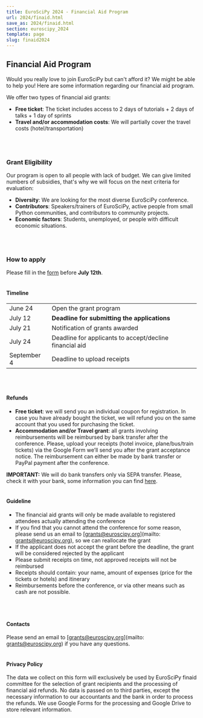```yaml
---
title: EuroSciPy 2024 - Financial Aid Program
url: 2024/finaid.html
save_as: 2024/finaid.html
section: euroscipy_2024
template: page
slug: finaid2024
---
```



## Financial Aid Program

Would you really love to join EuroSciPy but can't afford it? We might be able to help you!
Here are some information regarding our financial aid program.

<!-- Thanks to the support of [NumFOCUS](https://numfocus.org/),
the [Python Software Foundation](https://www.python.org/psf/),
and the [EuroPython Society](https://www.europython-society.org/),
we are offering a financial aid program to support people who may need it in order to join the conference. -->

We offer two types of financial aid grants:

- **Free ticket**: The ticket includes access to 2 days of tutorials + 2 days of talks + 1 day of sprints
- **Travel and/or accommodation costs**: We will partially cover the travel costs (hotel/transportation)
<br>
<br>

### Grant Eligibility

Our program is open to all people with lack of budget. We can give limited numbers of subsidies, that's why we will focus on the next criteria for evaluation:

- **Diversity**: We are looking for the most diverse EuroSciPy conference.
- **Contributors**: Speakers/trainers of EuroSciPy, active people from small Python
communities, and contributors to community projects.
- **Economic factors**: Students, unemployed, or people with difficult economic situations.
<br>
<br>

### How to apply

Please fill in the [form](https://forms.gle/zZ96Cj7QwxLNVs299) before **July 12th**.
<br>
<br>

#### Timeline

|            |                                                                                   |
|------------|-----------------------------------------------------------------------------------|
| June 24     | Open the grant program                                                            |
| July 12    | **Deadline for submitting the applications**                                      |
| July 21    | Notification of grants awarded                                                    |
| July 24    | Deadline for applicants to accept/decline financial aid                           |
| September 4     | Deadline to upload receipts                                                       |

<br>
<br>

#### Refunds

- **Free ticket**: we will send you an individual coupon for registration. In case you
have already bought the ticket, we will refund you on the same account that you
used for purchasing the ticket.
- **Accommodation and/or Travel grant**: all grants involving reimbursements will be
reimbursed by bank transfer after the conference. Please, upload your receipts
(hotel invoice, plane/bus/train tickets) via the Google Form we’ll send you
after the grant acceptance notice. The reimbursement can either be made by bank transfer or PayPal payment after the conference.

**IMPORTANT:** We will do bank transfers only via SEPA transfer. Please, check
it with your bank, some information you can find
[here](https://en.wikipedia.org/wiki/Single_Euro_Payments_Area).
<br>
<br>

#### Guideline

- The financial aid grants will only be made available to registered attendees
actually attending the conference
- If you find that you cannot attend the conference for some reason, please send
us an email to [grants@euroscipy.org](mailto: grants@euroscipy.org), so we can
reallocate the grant
- If the applicant does not accept the grant before the deadline, the grant will
be considered rejected by the applicant
- Please submit receipts on time, not approved receipts will not be reimbursed
- Receipts should contain: your name, amount of expenses (price for the tickets or
hotels) and itinerary
- Reimbursements before the conference, or via other means such as cash
are not possible.
<br>
<br>

#### Contacts
Please send an email to [grants@euroscipy.org](mailto: grants@euroscipy.org) if you have any questions.
<br>
<br>

#### Privacy Policy

The data we collect on this form will exclusively be used by EuroSciPy finaid
committee for the selection of grant recipients and the processing of financial
aid refunds. No data is passed on to third parties, except the necessary information to our accountants
and the bank in order to process the refunds. We use Google Forms for the
processing and Google Drive to store relevant information.
